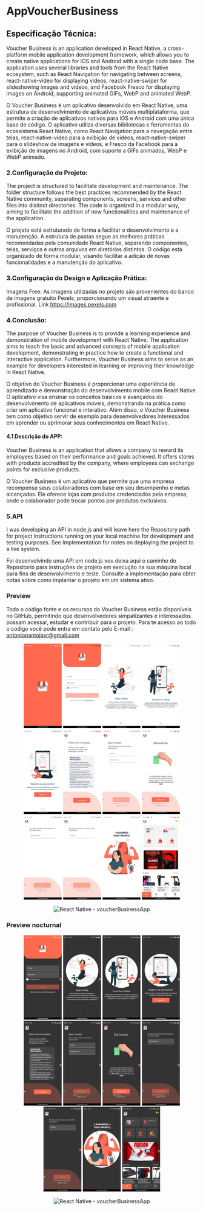 # AppVoucherBusiness

## Especificação Técnica:
Voucher Business is an application developed in React Native, a cross-platform mobile application development framework, which allows you to create native applications for iOS and Android with a single code base. The application uses several libraries and tools from the React Native ecosystem, such as React Navigation for navigating between screens, react-native-video for displaying videos, react-native-swiper for slideshowing images and videos, and Facebook Fresco for displaying images on Android, supporting animated GIFs, WebP and animated WebP.

O Voucher Business é um aplicativo desenvolvido em React Native, uma estrutura de desenvolvimento de aplicativos móveis multiplataforma, que permite a criação de aplicativos nativos para iOS e Android com uma única base de código. O aplicativo utiliza diversas bibliotecas e ferramentas do ecossistema React Native, como React Navigation para a navegação entre telas, react-native-video para a exibição de vídeos, react-native-swiper para o slideshow de imagens e vídeos, e Fresco da Facebook para a exibição de imagens no Android, com suporte a GIFs animados, WebP e WebP animado.

### 2.Configuração do Projeto:
The project is structured to facilitate development and maintenance. The folder structure follows the best practices recommended by the React Native community, separating components, screens, services and other files into distinct directories. The code is organized in a modular way, aiming to facilitate the addition of new functionalities and maintenance of the application.

O projeto está estruturado de forma a facilitar o desenvolvimento e a manutenção. A estrutura de pastas segue as melhores práticas recomendadas pela comunidade React Native, separando componentes, telas, serviços e outros arquivos em diretórios distintos. O código está organizado de forma modular, visando facilitar a adição de novas funcionalidades e a manutenção do aplicativo.

### 3.Configuração do Design e Aplicação Prática:

Imagens Free:
As imagens utilizadas no projeto são provenientes do banco de imagens gratuito Pexels, proporcionando um visual atraente e profissional.
Link https://images.pexels.com

### 4.Conclusão:
The purpose of Voucher Business is to provide a learning experience and demonstration of mobile development with React Native. The application aims to teach the basic and advanced concepts of mobile application development, demonstrating in practice how to create a functional and interactive application. Furthermore, Voucher Business aims to serve as an example for developers interested in learning or improving their knowledge in React Native.

O objetivo do Voucher Business é proporcionar uma experiência de aprendizado e demonstração do desenvolvimento mobile com React Native. O aplicativo visa ensinar os conceitos básicos e avançados do desenvolvimento de aplicativos móveis, demonstrando na prática como criar um aplicativo funcional e interativo. Além disso, o Voucher Business tem como objetivo servir de exemplo para desenvolvedores interessados em aprender ou aprimorar seus conhecimentos em React Native.

#### 4.1 Descrição do APP:
Voucher Business is an application that allows a company to reward its employees based on their performance and goals achieved. It offers stores with products accredited by the company, where employees can exchange points for exclusive products.

O Voucher Business é um aplicativo que permite que uma empresa recompense seus colaboradores com base em seu desempenho e metas alcançadas. Ele oferece lojas com produtos credenciados pela empresa, onde o colaborador pode trocar pontos por produtos exclusivos.

### 5.API
I was developing an API in node.js and will leave here the Repository path for project instructions running on your local machine for development and testing purposes. See Implementation for notes on deploying the project to a live system.

Foi desenvolvindo uma API em node.js vou deixa aqui o caminho do Repositorio para instruções de projeto em execução na sua máquina local para fins de desenvolvimento e teste. Consulte a implementação para obter notas sobre como implantar o projeto em um sistema ativo.

### Preview
Todo o código fonte e os recursos do Voucher Business estão disponíveis no GitHub, permitindo que desenvolvedores simpatizantes e interessados possam acessar, estudar e contribuir para o projeto. Para te acesso ao todo o codigo você pode entra em contato pelo E-mail : antoniopantojasr@gmail.com
<p align="center">
  <img src="https://github.com/antoniopantoja/antoniopantoja/blob/main/assets/voucherBusiness/voucherBusinessApp1.jpeg" width="100" alt="React Native - voucherBusinessApp">
  <img src="https://github.com/antoniopantoja/antoniopantoja/blob/main/assets/voucherBusiness/voucherBusinessApp2.jpeg" width="100" alt="React Native - voucherBusinessApp">
    <img src="https://github.com/antoniopantoja/antoniopantoja/blob/main/assets/voucherBusiness/voucherBusinessApp3.jpeg" width="100" alt="React Native - voucherBusinessApp">
    <img src="https://github.com/antoniopantoja/antoniopantoja/blob/main/assets/voucherBusiness/voucherBusinessApp4.jpeg" width="100" alt="React Native - voucherBusinessApp">
    <img src="https://github.com/antoniopantoja/antoniopantoja/blob/main/assets/voucherBusiness/voucherBusinessApp5.jpeg" width="100" alt="React Native - voucherBusinessApp">
    <img src="https://github.com/antoniopantoja/antoniopantoja/blob/main/assets/voucherBusiness/voucherBusinessApp6.jpeg" width="100" alt="React Native - voucherBusinessApp">
    <img src="https://github.com/antoniopantoja/antoniopantoja/blob/main/assets/voucherBusiness/voucherBusinessApp7.jpeg" width="100" alt="React Native - voucherBusinessApp">
    <img src="https://github.com/antoniopantoja/antoniopantoja/blob/main/assets/voucherBusiness/voucherBusinessApp8.jpeg" width="100" alt="React Native - voucherBusinessApp">
    <img src="https://github.com/antoniopantoja/antoniopantoja/blob/main/assets/voucherBusiness/voucherBusinessApp9.jpeg" width="100" alt="React Native - voucherBusinessApp">
    <img src="https://github.com/antoniopantoja/antoniopantoja/blob/main/assets/voucherBusiness/voucherBusinessApp10.jpeg" width="100" alt="React Native - voucherBusinessApp">
    <img src="https://github.com/antoniopantoja/antoniopantoja/blob/main/assets/voucherBusiness/voucherBusinessApp11.jpeg" width="100" alt="React Native - voucherBusinessApp">
    <img src="https://github.com/antoniopantoja/antoniopantoja/blob/main/assets/voucherBusiness/voucherBusinessApp12.jpeg" width="100" alt="React Native - voucherBusinessApp">
</p>

<p align="center">
  <img src="https://github.com/antoniopantoja/antoniopantoja/blob/main/assets/voucherBusiness/Voucher Business.gif" width="150" alt="React Native - voucherBusinessApp">
</p>

### Preview nocturnal

<p align="center">
    <img src="https://github.com/antoniopantoja/antoniopantoja/blob/main/assets/voucherBusiness/voucherBusinessApp13.jpeg" width="100" alt="React Native - voucherBusinessApp">
    <img src="https://github.com/antoniopantoja/antoniopantoja/blob/main/assets/voucherBusiness/voucherBusinessApp14.jpeg" width="100" alt="React Native - voucherBusinessApp">
    <img src="https://github.com/antoniopantoja/antoniopantoja/blob/main/assets/voucherBusiness/voucherBusinessApp15.jpeg" width="100" alt="React Native - voucherBusinessApp">
    <img src="https://github.com/antoniopantoja/antoniopantoja/blob/main/assets/voucherBusiness/voucherBusinessApp16.jpeg" width="100" alt="React Native - voucherBusinessApp">
    <img src="https://github.com/antoniopantoja/antoniopantoja/blob/main/assets/voucherBusiness/voucherBusinessApp17.jpeg" width="100" alt="React Native - voucherBusinessApp">
    <img src="https://github.com/antoniopantoja/antoniopantoja/blob/main/assets/voucherBusiness/voucherBusinessApp18.jpeg" width="100" alt="React Native - voucherBusinessApp">
    <img src="https://github.com/antoniopantoja/antoniopantoja/blob/main/assets/voucherBusiness/voucherBusinessApp19.jpeg" width="100" alt="React Native - voucherBusinessApp">
    <img src="https://github.com/antoniopantoja/antoniopantoja/blob/main/assets/voucherBusiness/voucherBusinessApp20.jpeg" width="100" alt="React Native - voucherBusinessApp">
    <img src="https://github.com/antoniopantoja/antoniopantoja/blob/main/assets/voucherBusiness/voucherBusinessApp21.jpeg" width="100" alt="React Native - voucherBusinessApp">
    <img src="https://github.com/antoniopantoja/antoniopantoja/blob/main/assets/voucherBusiness/voucherBusinessApp22.jpeg" width="100" alt="React Native - voucherBusinessApp">
    <img src="https://github.com/antoniopantoja/antoniopantoja/blob/main/assets/voucherBusiness/voucherBusinessApp23.jpeg" width="100" alt="React Native - voucherBusinessApp">
</p>
<p align="center">
  <img src="https://github.com/antoniopantoja/antoniopantoja/blob/main/assets/voucherBusiness/Voucher Business Noturna.gif" width="150" alt="React Native - voucherBusinessApp">
</p>
